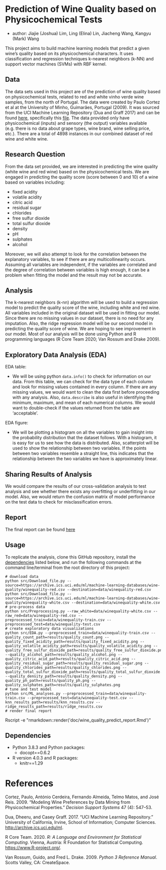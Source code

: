 Prediction of Wine Quality based on Physicochemical Tests
=========================================================

-   author: Jiajie (Joshua) Lim, Ling (Elina) Lin, Jiacheng Wang, Kangyu
    (Mark) Wang

This project aims to build machine learning models that predict a given
wine’s quality based on its physicochemical characters. It uses
classification and regression techniques k-nearest neighbors (k-NN) and
support vector machines (SVMs) with RBF kernel.

Data
----

The data sets used in this project are of the prediction of wine quality
based on physicochemical tests, related to red and white vinho verde
wine samples, from the north of Portugal. The data were created by Paulo
Cortez et al at the University of Minho, Guimarães, Portugal (2009). It
was sourced from the UCI Machine Learning Repository (Dua and Graff
2017) and can be found
[here](https://archive.ics.uci.edu/ml/datasets/Wine+Quality),
specifically this
[file](https://archive.ics.uci.edu/ml/machine-learning-databases/wine-quality/).
The data provided only have physicochemical (inputs) and sensory (the
output) variables available (e.g. there is no data about grape types,
wine brand, wine selling price, etc.). There are a total of 4898
instances in our combined dataset of red wine and white wine.

Research Question
-----------------

From the data set provided, we are interested in predicting the wine
quality (white wine and red wine) based on the physicochemical tests. We
are engaged in predicting the quality score (score between 0 and 10) of
a wine based on variables including:

-   fixed acidity
-   volatile acidity
-   citric acid
-   residual sugar
-   chlorides
-   free sulfur dioxide
-   total sulfur dioxide
-   density
-   pH
-   sulphates
-   alcohol

Moreover, we will also attempt to look for the correlation between the
explanatory variables, to see if there are any multicollinearity occurs.
Assuming all variables are independent, if the variables are correlated
and the degree of correlation between variables is high enough, it can
be a problem when fitting the model and the result may not be accurate.

Analysis
--------

The k-nearest neighbors (k-nn) algorithm will be used to build a
regression model to predict the quality score of the wine, including
white and red wine. All variables included in the original dataset will
be used in fitting our model. Since there are no missing values in our
dataset, there is no need for any imputation. Also, the ridge regression model
will be our second model in predicting the quality score of wine. We are hoping to see improvement in our
model. Most of our analysis will be done
using Python and R programming languages (R Core Team 2020; Van Rossum
and Drake 2009).

Exploratory Data Analysis (EDA)
-------------------------------

EDA table:

-   We will be using python `data.info()` to check for information on
    our data. From this table, we can check for the data type of each
    column and look for missing values contained in every column. If
    there are any missing values, we would want to clean the data first
    before proceeding with any analysis. Also, `data.describe` is also
    useful in identifying the minimum, maximum, and mean of each
    numerical columns. We would want to double-check if the values
    returned from the table are ‘acceptable’.

EDA figure:

-   We will be plotting a histogram on all the variables to gain insight
    into the probability distribution that the dataset follows. With a
    histogram, it is easy for us to see how the data is distributed.
    Also, scatterplot will be used to show the relationship between two
    variables. If the points between two variables resemble a straight
    line, this indicates that the relationship between the two variables
    we have is approximately linear.

Sharing Results of Analysis
---------------------------

We would compare the results of our cross-validation analysis to test
analysis and see whether there exists any overfitting or underfitting in
our model. Also, we would return the confusion matrix of model
performance on the test data to check for misclassification errors.

Report
-----
The final report can be found [here](https://raw.githubusercontent.com/UBC-MDS/DSCI522_Team_23/main/doc/wine_quality_predict_report.html)

Usage
-----

To replicate the analysis, clone this GitHub repository, install the
[dependencies](#dependencies) listed below, and run the following
commands at the command line/terminal from the root directory of this
project:

    # download data
    python src/Download_file.py --source=https://archive.ics.uci.edu/ml/machine-learning-databases/wine-quality/winequality-red.csv --destination=data/winequality-red.csv
    python src/Download_file.py --source=https://archive.ics.uci.edu/ml/machine-learning-databases/wine-quality/winequality-white.csv --destination=data/winequality-white.csv
    # pre-process data 
    python src/Preprocessing.py --raw_white=data/winequality-white.csv --raw_red=data/winequality-red.csv --preprocessed_train=data/winequality-train.csv --preprocessed_test=data/winequality-test.csv
    # create exploratory data visualizations
    python src/EDA.py --preprocessed_train=data/winequality-train.csv --quality_count_path=results/quality_count.png --quality_fixed_acidity_path=results/quality_fixed_acidity.png --quality_volatile_acidity_path=results/quality_volatile_acidity.png --quality_free_sulfur_dioxide_path=results/quality_free_sulfur_dioxide.png --quality_alcohol_path=results/quality_alcohol.png --quality_citric_acid_path=results/quality_citric_acid.png --quality_residual_sugar_path=results/quality_residual_sugar.png --quality_chlorides_path=results/quality_chlorides.png --quality_total_sulfur_dioxide_path=results/quality_total_sulfur_dioxide.png --quality_density_path=results/quality_density.png --quality_ph_path=results/quality_ph.png --quality_sulphates_path=results/quality_sulphates.png
    # tune and test model
    python src/ML_analyses.py --preprocessed_train=data/winequality-train.csv --preprocessed_test=data/winequality-test.csv --knn_results_path=results/knn_results.csv --ridge_results_path=results/ridge_results.csv
    # render final report
Rscript -e "rmarkdown::render('doc/wine_quality_predict_report.Rmd')"

Dependencies
------------

-   Python 3.8.3 and Python packages:
    -   docopt==0.6.2
-   R version 4.0.3 and R packages:
    -   knitr==1.29

References
==========

Cortez, Paulo, António Cerdeira, Fernando Almeida, Telmo Matos, and José
Reis. 2009. “Modeling Wine Preferences by Data Mining from
Physicochemical Properties.” *Decision Support Systems* 47 (4): 547–53.

Dua, Dheeru, and Casey Graff. 2017. “UCI Machine Learning Repository.”
University of California, Irvine, School of Information; Computer
Sciences. <http://archive.ics.uci.edu/ml>.

R Core Team. 2020. *R: A Language and Environment for Statistical
Computing*. Vienna, Austria: R Foundation for Statistical Computing.
<https://www.R-project.org/>.

Van Rossum, Guido, and Fred L. Drake. 2009. *Python 3 Reference Manual*.
Scotts Valley, CA: CreateSpace.
